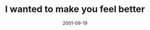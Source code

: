 ---
layout: base.njk
title : 'I wanted to make you feel better' 
view_title : 'I wanted to make you feel better' 
year : '2001' 
date : '2001-09-19' 
img_file : '/drawing/feelbetter.png' 
html_file : 'feelbetter' 
next_html : 'heisourhero.html' 
year_order : '210' 
permalink : "title/{{html_file}}.html"
---